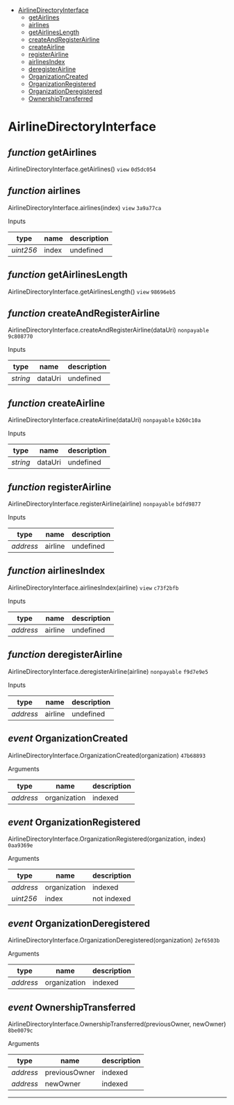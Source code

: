 * [AirlineDirectoryInterface](#airlinedirectoryinterface)
  * [getAirlines](#function-getairlines)
  * [airlines](#function-airlines)
  * [getAirlinesLength](#function-getairlineslength)
  * [createAndRegisterAirline](#function-createandregisterairline)
  * [createAirline](#function-createairline)
  * [registerAirline](#function-registerairline)
  * [airlinesIndex](#function-airlinesindex)
  * [deregisterAirline](#function-deregisterairline)
  * [OrganizationCreated](#event-organizationcreated)
  * [OrganizationRegistered](#event-organizationregistered)
  * [OrganizationDeregistered](#event-organizationderegistered)
  * [OwnershipTransferred](#event-ownershiptransferred)

# AirlineDirectoryInterface


## *function* getAirlines

AirlineDirectoryInterface.getAirlines() `view` `0d5dc054`





## *function* airlines

AirlineDirectoryInterface.airlines(index) `view` `3a9a77ca`


Inputs

| **type** | **name** | **description** |
|-|-|-|
| *uint256* | index | undefined |


## *function* getAirlinesLength

AirlineDirectoryInterface.getAirlinesLength() `view` `98696eb5`





## *function* createAndRegisterAirline

AirlineDirectoryInterface.createAndRegisterAirline(dataUri) `nonpayable` `9c808770`


Inputs

| **type** | **name** | **description** |
|-|-|-|
| *string* | dataUri | undefined |


## *function* createAirline

AirlineDirectoryInterface.createAirline(dataUri) `nonpayable` `b260c10a`


Inputs

| **type** | **name** | **description** |
|-|-|-|
| *string* | dataUri | undefined |


## *function* registerAirline

AirlineDirectoryInterface.registerAirline(airline) `nonpayable` `bdfd9877`


Inputs

| **type** | **name** | **description** |
|-|-|-|
| *address* | airline | undefined |


## *function* airlinesIndex

AirlineDirectoryInterface.airlinesIndex(airline) `view` `c73f2bfb`


Inputs

| **type** | **name** | **description** |
|-|-|-|
| *address* | airline | undefined |


## *function* deregisterAirline

AirlineDirectoryInterface.deregisterAirline(airline) `nonpayable` `f9d7e9e5`


Inputs

| **type** | **name** | **description** |
|-|-|-|
| *address* | airline | undefined |

## *event* OrganizationCreated

AirlineDirectoryInterface.OrganizationCreated(organization) `47b68893`

Arguments

| **type** | **name** | **description** |
|-|-|-|
| *address* | organization | indexed |

## *event* OrganizationRegistered

AirlineDirectoryInterface.OrganizationRegistered(organization, index) `0aa9369e`

Arguments

| **type** | **name** | **description** |
|-|-|-|
| *address* | organization | indexed |
| *uint256* | index | not indexed |

## *event* OrganizationDeregistered

AirlineDirectoryInterface.OrganizationDeregistered(organization) `2ef6503b`

Arguments

| **type** | **name** | **description** |
|-|-|-|
| *address* | organization | indexed |

## *event* OwnershipTransferred

AirlineDirectoryInterface.OwnershipTransferred(previousOwner, newOwner) `8be0079c`

Arguments

| **type** | **name** | **description** |
|-|-|-|
| *address* | previousOwner | indexed |
| *address* | newOwner | indexed |


---
